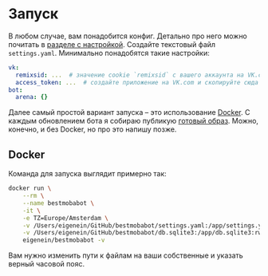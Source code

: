 # Запуск

В любом случае, вам понадобится конфиг. Детально про него можно почитать в [разделе с настройкой](configuring/README.md). Создайте текстовый файл `settings.yaml`. Минимально понадобятся такие настройки:

```yaml
vk:
  remixsid: ...  # значение cookie `remixsid` с вашего аккаунта на VK.com.
  access_token: ...  # создайте приложение на VK.com и скопируйте сюда сервисный ключ доступа
bot:
  arena: {}
```

Далее самый простой вариант запуска – это использование [Docker](https://www.docker.com/). С каждым обновлением бота я собираю публикую [готовый образ](https://hub.docker.com/r/eigenein/bestmobabot). Можно, конечно, и без Docker, но про это напишу позже.

## Docker

Команда для запуска выглядит примерно так:

```bash
docker run \
    --rm \
    --name bestmobabot \
    -it \
    -e TZ=Europe/Amsterdam \
    -v /Users/eigenein/GitHub/bestmobabot/settings.yaml:/app/settings.yaml:ro \
    -v /Users/eigenein/GitHub/bestmobabot/db.sqlite3:/app/db.sqlite3:rw \
    eigenein/bestmobabot -v
```

Вам нужно изменить пути к файлам на ваши собственные и указать верный часовой пояс. 
